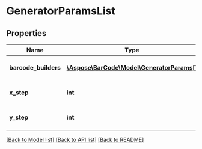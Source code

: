 # GeneratorParamsList

## Properties
Name | Type | Description | Notes
---- | ---- | ----------- | -----
**barcode_builders** | [**\Aspose\BarCode\Model\GeneratorParams[]**](GeneratorParams.md) | List of barcode generators | [optional] 
**x_step** | **int** | Shift step according to X axis | 
**y_step** | **int** | Shift step according to Y axis | 

[[Back to Model list]](../../README.md#documentation-for-models) [[Back to API list]](../../README.md#documentation-for-api-endpoints) [[Back to README]](../../README.md)


